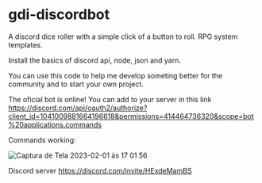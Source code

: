 # gdi-discordbot
A discord dice roller with a simple click of a button to roll. RPG system templates.

Install the basics of discord api, node, json and yarn.

You can use this code to help me develop someting better for the community and to start your own project.

The oficial bot is online! You can add to your server in this link
https://discord.com/api/oauth2/authorize?client_id=1041009881664196618&permissions=414464736320&scope=bot%20applications.commands

Commands working:

![Captura de Tela 2023-02-01 às 17 01 56](https://user-images.githubusercontent.com/92828130/216150750-0a088570-589c-4a5d-a960-672a904cb41b.png)

Discord server
https://discord.com/invite/HExdeMamBS
